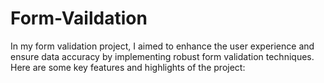 # Form-Vaildation
In my form validation project, I aimed to enhance the user experience and ensure data accuracy by implementing robust form validation techniques. Here are some key features and highlights of the project:
